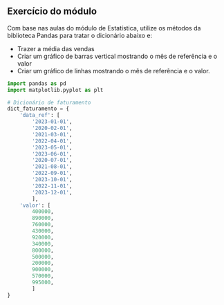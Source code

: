 ## Exercício do módulo

Com base nas aulas do módulo de Estatística, utilize os métodos da biblioteca Pandas para tratar o dicionário abaixo e:
- Trazer a média das vendas
- Criar um gráfico de barras vertical mostrando o mês de referência e o valor
- Criar um gráfico de linhas mostrando o mês de referência e o valor.

```python
import pandas as pd
import matplotlib.pyplot as plt

# Dicionário de faturamento
dict_faturamento = {
    'data_ref': [
        '2023-01-01',
        '2020-02-01',
        '2021-03-01',
        '2022-04-01',
        '2023-05-01',
        '2023-06-01',
        '2020-07-01',
        '2021-08-01',
        '2022-09-01',
        '2023-10-01',
        '2022-11-01',
        '2023-12-01',
        ],
    'valor': [
        400000,
        890000,
        760000,
        430000,
        920000,
        340000,
        800000,
        500000,
        200000,
        900000,
        570000,
        995000,
        ]
}
